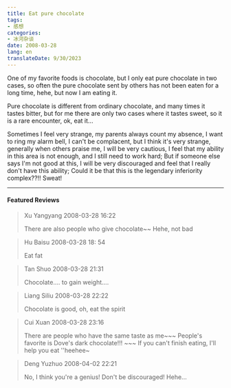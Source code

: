 ```yaml
---
title: Eat pure chocolate
tags:
- 感想
categories:
- 冰河杂谈
date: 2008-03-28
lang: en
translateDate: 9/30/2023
---
```


One of my favorite foods is chocolate, but I only eat pure chocolate in two cases, so often the pure chocolate sent by others has not been eaten for a long time, hehe, but now I am eating it.

Pure chocolate is different from ordinary chocolate, and many times it tastes bitter, but for me there are only two cases where it tastes sweet, so it is a rare encounter, ok, eat it...

Sometimes I feel very strange, my parents always count my absence, I want to ring my alarm bell, I can't be complacent, but I think it's very strange, generally when others praise me, I will be very cautious, I feel that my ability in this area is not enough, and I still need to work hard; But if someone else says I'm not good at this, I will be very discouraged and feel that I really don't have this ability; Could it be that this is the legendary inferiority complex??!! Sweat!

---
#### Featured Reviews

> Xu Yangyang 2008-03-28 16:22
>
> There are also people who give chocolate~~ Hehe, not bad

> Hu Baisu 2008-03-28 18: 54
>
> Eat fat

> Tan Shuo 2008-03-28 21:31
>
> Chocolate....
> to gain weight....

> Liang Siliu 2008-03-28 22:22
>
> Chocolate is good, oh, eat the spirit

> Cui Xuan 2008-03-28 23:16
>
> There are people who have the same taste as me\~\~\~ People's favorite is Dove's dark chocolate!!! \~\~\~ If you can't finish eating, I'll help you eat ''heehee~

> Deng Yuzhuo 2008-04-02 22:21
>
> No, I think you're a genius! Don't be discouraged! Hehe...

